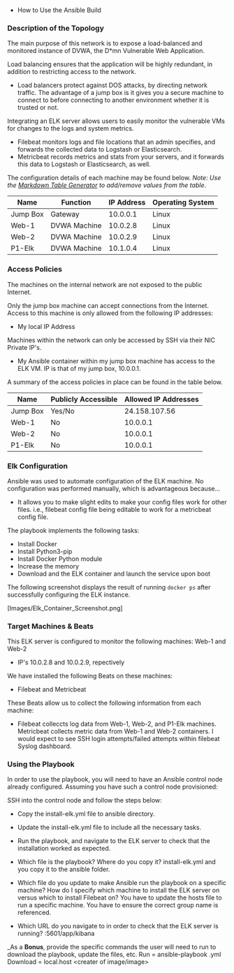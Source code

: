 - How to Use the Ansible Build


### Description of the Topology

The main purpose of this network is to expose a load-balanced and monitored instance of DVWA, the D*mn Vulnerable Web Application.

Load balancing ensures that the application will be highly redundant, in addition to restricting access to the network.
- Load balancers protect against DOS attacks, by directing network traffic.  The advantage of a jump box is it gives you a secure machine to connect to before connecting to another environment whether it is trusted or not.

Integrating an ELK server allows users to easily monitor the vulnerable VMs for changes to the logs and system metrics.
- Filebeat monitors logs and file locations that an admin specifies, and forwards the collected data to Logstash or Elasticsearch.  
- Metricbeat records metrics and stats from your servers, and it forwards this data to Logstash or Elasticsearch, as well. 

The configuration details of each machine may be found below.
_Note: Use the [Markdown Table Generator](http://www.tablesgenerator.com/markdown_tables) to add/remove values from the table_.

| Name     | Function     | IP Address | Operating System |
|----------|--------------|------------|------------------|
| Jump Box | Gateway      | 10.0.0.1   | Linux            |
| Web-1    | DVWA Machine | 10.0.2.8   | Linux            |
| Web-2    | DVWA Machine | 10.0.2.9   | Linux            |
| P1-Elk   | DVWA Machine | 10.1.0.4   | Linux            |

### Access Policies

The machines on the internal network are not exposed to the public Internet. 

Only the jump box machine can accept connections from the Internet. Access to this machine is only allowed from the following IP addresses:
- My local IP Address 

Machines within the network can only be accessed by SSH via their NIC Private IP's.
- My Ansible container within my jump box machine has access to the ELK VM.  IP is that of my jump box, 10.0.0.1.    

A summary of the access policies in place can be found in the table below.

| Name     | Publicly Accessible | Allowed IP Addresses |
|----------|---------------------|----------------------|
| Jump Box | Yes/No              | 24.158.107.56        |
| Web-1    | No                  | 10.0.0.1             |
| Web-2    | No                  | 10.0.0.1             |
| P1-Elk   | No                  | 10.0.0.1             |

### Elk Configuration

Ansible was used to automate configuration of the ELK machine. No configuration was performed manually, which is advantageous because...
- It allows you to make slight edits to make your config files work for other files.  i.e., filebeat config file being editable to work for a metricbeat config file. 

The playbook implements the following tasks:
- Install Docker
- Install Python3-pip
- Install Docker Python module 
- Increase the memory 
- Download and the ELK container and launch the service upon boot 


The following screenshot displays the result of running `docker ps` after successfully configuring the ELK instance.

[Images/Elk_Container_Screenshot.png]

### Target Machines & Beats
This ELK server is configured to monitor the following machines: Web-1 and Web-2
- IP's 10.0.2.8 and 10.0.2.9, repectively 

We have installed the following Beats on these machines:
- Filebeat and Metricbeat 

These Beats allow us to collect the following information from each machine:
- Filebeat colleccts log data from Web-1, Web-2, and P1-Elk machines.  Metricbeat collects metric data from Web-1 and Web-2 containers.  I would expect to see SSH login attempts/failed attempts within filebeat Syslog dashboard.  

### Using the Playbook
In order to use the playbook, you will need to have an Ansible control node already configured. Assuming you have such a control node provisioned: 

SSH into the control node and follow the steps below:
- Copy the install-elk.yml file to ansible directory.
- Update the install-elk.yml file to include all the necessary tasks.  
- Run the playbook, and navigate to the ELK server to check that the installation worked as expected.

- Which file is the playbook? Where do you copy it? install-elk.yml and you copy it to the ansible folder. 
- Which file do you update to make Ansible run the playbook on a specific machine? How do I specify which machine to install the ELK server on versus which to install Filebeat on? You have to update the hosts file to run a specific machine.  You have to ensure the correct group name is referenced.  
- Which URL do you navigate to in order to check that the ELK server is running? <My VM Public IP>:5601/app/kibana

_As a **Bonus**, provide the specific commands the user will need to run to download the playbook, update the files, etc. 
Run = ansible-playbook <name-of-playbook>.yml 
Download = local.host <creater of image/image> 

